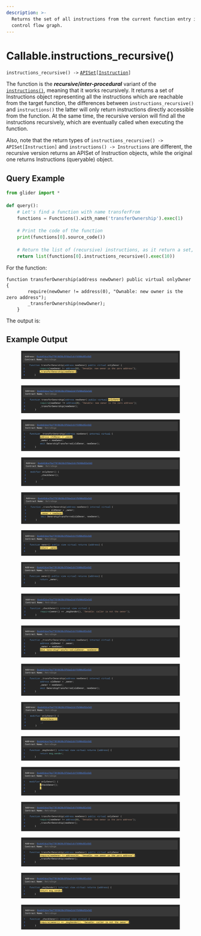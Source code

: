 ```yaml
---
description: >-
  Returns the set of all instructions from the current function entry in the
  control flow graph.
---
```


# Callable.instructions\_recursive()

`instructions_recursive() ->` [`APISet`](../iterables/apiset.md)`[`[`Instruction`](../instruction/)`]`

The function is the _**recursive**_**/**_**inter-procedural**_ variant of the [`instructions()`](callable.instructions.md), meaning that it works recursively. It returns a set of Instructions object representing all the instructions which are reachable from the target function, the differences between `instructions_recursive()` and `instructions()` the latter will only return instructions directly accessible from the function. At the same time, the recursive version will find all the instructions recursively, which are eventually called when executing the function.

Also, note that the return types of `instructions_recursive() -> APISet[Instruction]` and `instructions() -> Instructions` are different, the recursive version returns an APISet of Instruction objects, while the original one returns Instructions (queryable) object.

## Query Example

```python
from glider import *

def query():
    # Let's find a function with name transferFrom
    functions = Functions().with_name('transferOwnership').exec(1)

    # Print the code of the function
    print(functions[0].source_code())

    # Return the list of (recursive) instructions, as it return a set, we need to cast it to list
    return list(functions[0].instructions_recursive().exec(10))

```

For the function:

```solidity
function transferOwnership(address newOwner) public virtual onlyOwner {
        require(newOwner != address(0), "Ownable: new owner is the zero address");
        _transferOwnership(newOwner);
    }
```

The output is:

## Example Output

<figure><img src="../../.gitbook/assets/image (114).png" alt=""><figcaption></figcaption></figure>

<figure><img src="../../.gitbook/assets/image (115).png" alt=""><figcaption></figcaption></figure>

<figure><img src="../../.gitbook/assets/image (116).png" alt=""><figcaption></figcaption></figure>

<figure><img src="../../.gitbook/assets/image (117).png" alt=""><figcaption></figcaption></figure>

<figure><img src="../../.gitbook/assets/image (118).png" alt=""><figcaption></figcaption></figure>

<figure><img src="../../.gitbook/assets/image (119).png" alt=""><figcaption></figcaption></figure>

<figure><img src="../../.gitbook/assets/image (120).png" alt=""><figcaption></figcaption></figure>

<figure><img src="../../.gitbook/assets/image (121).png" alt=""><figcaption></figcaption></figure>

<figure><img src="../../.gitbook/assets/image (122).png" alt=""><figcaption></figcaption></figure>

<figure><img src="../../.gitbook/assets/image (123).png" alt=""><figcaption></figcaption></figure>

<figure><img src="../../.gitbook/assets/image (124).png" alt=""><figcaption></figcaption></figure>

<figure><img src="../../.gitbook/assets/image (125).png" alt=""><figcaption></figcaption></figure>

<figure><img src="../../.gitbook/assets/image (126).png" alt=""><figcaption></figcaption></figure>

<figure><img src="../../.gitbook/assets/image (127).png" alt=""><figcaption></figcaption></figure>

<figure><img src="../../.gitbook/assets/image (128).png" alt=""><figcaption></figcaption></figure>

<figure><img src="../../.gitbook/assets/image (129).png" alt=""><figcaption></figcaption></figure>

<figure><img src="../../.gitbook/assets/image (130).png" alt=""><figcaption></figcaption></figure>

